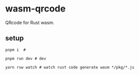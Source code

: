 # wasm-qrcode
QRcode for Rust wasm.


## setup

```shell
pnpm i  # 

pnpm run dev # dev 

yarn rsw watch # watch rust code generate wasm */pkg/*.js

```
